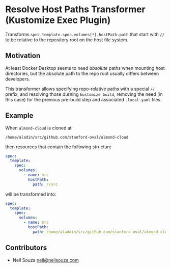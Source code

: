 Resolve Host Paths Transformer (Kustomize Exec Plugin)
============================================================================

Transforms `spec.template.spec.volumes[*].hostPath.path` that start with `//`
to be relative to the repository root on the host file system.

Motivation
----------------------------------------------------------------------------

At least Docker Desktop seems to need _absolute_ paths when mounting host
directories, but the absolute path to the repo root usually differs between
developers.

This transformer allows specifying repo-relative paths with a special `//`
prefix, and resolving those durning `kustomize build`, removing the need (in
this case) for the previous pre-build step and associated `.local.yaml` files.

Example
----------------------------------------------------------------------------

When `almond-cloud` is cloned at

    /home/aladin/src/github.com/stanford-oval/almond-cloud

then resources that contain the following structure

```yaml
spec:
  template:
    spec:
      volumes:
        - name: src
          hostPath:
            path: //src
```

will be transformed into:

```yaml
spec:
  template:
    spec:
      volumes:
        - name: src
          hostPath:
            path: /home/aladdin/src/github.com/stanford-oval/almond-cloud/src
```

Contributors
------------------------------------------------------------------------------

-   Neil Souza <neil@neilsouza.com>
